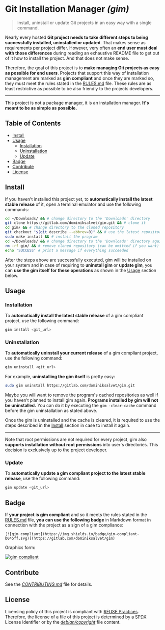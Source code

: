# Git Installation Manager *(gim)*

> Install, uninstall or update Git projects in an easy way with a single command.

Nearly every hosted **Git project needs to take different steps to being successfully installed, uninstalled or updated**. That makes sense as requirements per project differ. However, very often an **end user must deal with those differences** during reading an exhaustive README file to get out of it how to install the project. And that does not make sense.

Therefore, the goal of this project is to **make managing Git projects as easy as possible for end users**. Projects that support this way of installation management are marked as **gim compliant** and once they are marked so, they must meet the rules stated in the [RULES.md](RULES.md) file. These rules are as least restrictive as possible to be also friendly to the projects developers.

---

This project is not a package manager, it is an installation manager. **It's meant to be as simple as possible.**

## Table of Contents

* [Install](#install)
* [Usage](#usage)
  * [Installation](#installation)
  * [Uninstallation](#uninstallation)
  * [Update](#update)
* [Badge](#badge)
* [Contribute](#contribute)
* [License](#license)

## Install

If you haven't installed this project yet, to **automatically install the latest stable release** of it, open a terminal emulator and use the following commands:

```sh
cd ~/Downloads/ && # change directory to the 'Downloads' directory
git clone https://gitlab.com/dominiksalvet/gim.git && # clone it
cd gim/ && # change directory to the cloned repository
git checkout "$(git describe --abbrev=0)" && # use the latest repository tag
sudo make install && # install the program
cd ~/Downloads/ && # change directory to the 'Downloads' directory again
rm -rf gim/ && # remove cloned repository (can be omitted if you want)
echo 'SUCCESS' # print a message if everything succeeded
```

After the steps above are successfully executed, gim will be installed on your system and in case of requiring to **uninstall gim** or **update gim**, you can **use the gim itself for these operations** as shown in the [Usage](#usage) section below.

## Usage

### Installation

To **automatically install the latest stable release** of a gim compliant project, use the following command:

```sh
gim install <git_url>
```

### Uninstallation

To **automatically uninstall your current release** of a gim compliant project, use the following command:

```sh
gim uninstall <git_url>
```

For example, **uninstalling the gim itself** is pretty easy:

```sh
sudo gim uninstall https://gitlab.com/dominiksalvet/gim.git
```

Maybe you will want to remove the program's cached repositories as well if you haven't planned to install gim again. **Programs installed by gim will not be uninstalled.** You can do it by executing the `gim -clear-cache` command before the gim uninstallation as stated above.

Once the gim is uninstalled and the cache is cleared, it is required to use the steps described in the [Install](#install) section in case to install it again.

---

Note that root permissions are not required for every project, gim also **supports installation without root permissions** into user's directories. This decision is exclusively up to the project developer.

### Update

To **automatically update a gim compliant project to the latest stable release**, use the following command:

```sh
gim update <git_url>
```

## Badge

If **your project is gim compliant** and so it meets the rules stated in the [RULES.md](RULES.md) file, **you can use the following badge** in Markdown format in connection with the project as a sign of a gim compliance:

```
[![gim compliant](https://img.shields.io/badge/gim-compliant-b045ff.svg)](https://gitlab.com/dominiksalvet/gim)
```

Graphics form:

[![gim compliant](https://img.shields.io/badge/gim-compliant-b045ff.svg)](https://gitlab.com/dominiksalvet/gim)

## Contribute

See the [*CONTRIBUTING.md*](CONTRIBUTING.md) file for details.

## License

Licensing policy of this project is compliant with [REUSE Practices](https://reuse.software/practices/2.0/). Therefore, the license of a file of this project is determined by a [SPDX](https://spdx.org/) License Identifier or by the [*debian/copyright*](debian/copyright) file content.
